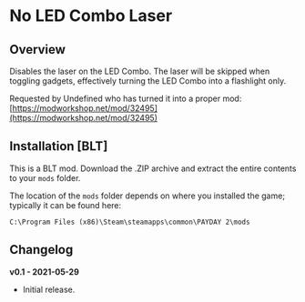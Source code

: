 # No LED Combo Laser

## Overview

Disables the laser on the LED Combo. The laser will be skipped when toggling gadgets, effectively turning the LED Combo into a flashlight only.

Requested by Undefined who has turned it into a proper mod: [https://modworkshop.net/mod/32495](https://modworkshop.net/mod/32495)

## Installation [BLT]

This is a BLT mod. Download the .ZIP archive and extract the entire contents to your `mods` folder.

The location of the `mods` folder depends on where you installed the game; typically it can be found here:

```
C:\Program Files (x86)\Steam\steamapps\common\PAYDAY 2\mods
```

## Changelog

**v0.1 - 2021-05-29**

- Initial release.
